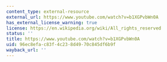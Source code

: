```yaml
---
content_type: external-resource
external_url: https://www.youtube.com/watch?v=b1XGPvbWn0A
has_external_license_warning: true
license: https://en.wikipedia.org/wiki/All_rights_reserved
status: ''
title: https://www.youtube.com/watch?v=b1XGPvbWn0A
uid: 96ec8efa-c83f-4c23-8d49-70c845df6b9f
wayback_url: ''
---
```

